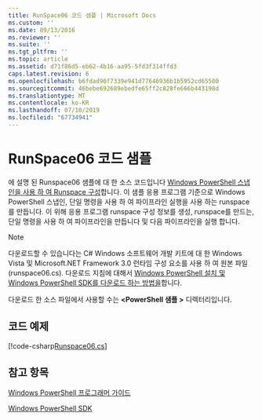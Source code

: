 ```yaml
---
title: RunSpace06 코드 샘플 | Microsoft Docs
ms.custom: ''
ms.date: 09/13/2016
ms.reviewer: ''
ms.suite: ''
ms.tgt_pltfrm: ''
ms.topic: article
ms.assetid: d71f86d5-eb62-4b16-aa95-5fd3f314ffd3
caps.latest.revision: 6
ms.openlocfilehash: b6fdad90f7339e941d77646936b1b5952cd65500
ms.sourcegitcommit: 46bebe692689ebedfe65ff2c828fe666b443198d
ms.translationtype: MT
ms.contentlocale: ko-KR
ms.lasthandoff: 07/10/2019
ms.locfileid: "67734941"
---
```

# <a name="runspace06-code-sample"></a>RunSpace06 코드 샘플

에 설명 된 Runspace06 샘플에 대 한 소스 코드입니다 [Windows PowerShell 스냅인을 사용 하 여 Runspace 구성](https://msdn.microsoft.com/en-us/a7289ee8-9732-49ee-91c7-d533e9538b83)합니다. 이 샘플 응용 프로그램 기준으로 Windows PowerShell 스냅인, 단일 명령을 사용 하 여 파이프라인 실행을 사용 하는 runspace를 만듭니다. 이 위해 응용 프로그램 runspace 구성 정보를 생성, runspace를 만드는, 단일 명령을 사용 하 여 파이프라인을 만듭니다 및 다음 파이프라인을 실행 합니다.

> [!NOTE]
> 다운로드할 수 있습니다는 C# Windows 소프트웨어 개발 키트에 대 한 Windows Vista 및 Microsoft.NET Framework 3.0 런타임 구성 요소를 사용 하 여 원본 파일 (runspace06.cs). 다운로드 지침에 대해서 [Windows PowerShell 설치 및 Windows PowerShell SDK를 다운로드 하는 방법을](/powershell/developer/installing-the-windows-powershell-sdk)합니다.
>
> 다운로드 한 소스 파일에서 사용할 수는  **\<PowerShell 샘플 >** 디렉터리입니다.

## <a name="code-sample"></a>코드 예제

[!code-csharp[Runspace06.cs](../../powershell-sdk-samples/SDK-2.0/csharp/Runspace06/Runspace06.cs#L11-L85 "Runspace06.cs")]

## <a name="see-also"></a>참고 항목

[Windows PowerShell 프로그래머 가이드](./windows-powershell-programmer-s-guide.md)

[Windows PowerShell SDK](../windows-powershell-reference.md)